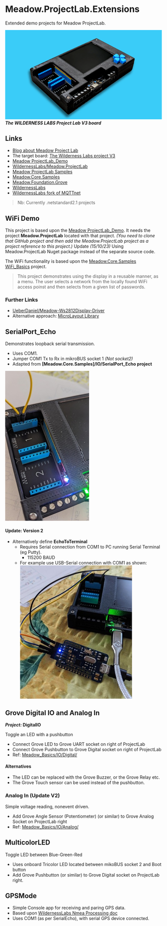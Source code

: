 # Meadow.ProjectLab.Extensions

Extended demo projects for Meadow ProjectLab.

![The board](./theboard.png)  
**_The WILDERNESS LABS Project Lab V3 board_**

## Links
- [Blog about Meadow Project Lab](https://davidjones.sportronics.com.au/med/WildernessLabs_Project_Lab-About_Project_Lab_V3-med.html)
- The target board:  [The Wilderness Labs project V3](https://store.wildernesslabs.co/collections/frontpage/products/project-lab-board)
- [Meadow ProjectLab_Demo](https://github.com/WildernessLabs/Meadow.ProjectLab/tree/main/Source/)
- [WildernessLabs/Meadow.ProjectLab](https://github.com/WildernessLabs/Meadow.ProjectLab)
- [Meadow ProjectLab Samples](https://github.com/WildernessLabs/Meadow.ProjectLab.Samples)
- [Meadow.Core.Samples](https://github.com/WildernessLabs/Meadow.Core.Samples)
- [Meadow.Foundation.Grove](https://github.com/WildernessLabs/Meadow.Foundation.Grove)
- [WildernessLabs](https://github.com/Wildernesslabs)
- [WildernessLabs fork of MQTTnet](https://github.com/WildernessLabs/MQTTnet)

> Nb: Currently .netstandard2.1 projects

## WiFi Demo

This project is based upon the [Meadow ProjectLab_Demo](https://github.com/WildernessLabs/Meadow.ProjectLab/tree/main/Source/). It needs the project **Meadow.ProjectLab** located with that project. _(You need to clone that GitHub project and then add the Meadow.ProjectLab project as a project reference to this project.)_ 
Update _(15/10/23)_ Using Meadow.ProjectLab Nuget package instead of the separate source code.

The WiFi functionality is based upon the [Meadow.Core.Samples WiFi_Basics](https://github.com/WildernessLabs/Meadow.Core.Samples/tree/main/Source/Network/WiFi_Basics/CS) project. 
> This project demonstrates using the display in a reusable manner, as a menu. The user selects a network from the locally found WiFi access poinst and then selects from a given list of passwords.

### Further Links
- [UeberDaniel/Meadow-Ws2812Display-Driver](https://github.com/UeberDaniel/Meadow-Ws2812Display-Driver)
- Alternative approach: [MicroLayout Library](http://developer.wildernesslabs.co/Meadow/Meadow.Foundation/Libraries_and_Frameworks/MicroLayout/)

## SerialPort_Echo

Demonstrates loopback serial transmission.  
- Uses COM1. 
- Jumper COM1 Tx to Rx in mikroBUS socket 1 _(Not socket2)_
- Adapted from **[Meadow.Core.Samples]/IO/SerialPort_Echo project**

![COM1 Jumpered](./com1jumper.jpg)

#### Update: Version 2

- Alternatively define **EchoToTerminal**
  - Requires Serial connection from COM1 to PC running Serial Terminal (eg Putty).
    - 115200 BAUD
  - For example use USB-Serial connection with COM1 as shown:  
![COM1 USB-Serial](./usbserial.jpg)

## Grove Digital IO and Analog In 

***Project:* DigitalIO**  

Toggle an LED with a pushbutton
- Connect Grove LED to Grove UART socket on right of ProjectLab
- Connect Grove Pushbutton to Grove Digital socket on right of ProjectLab
- Ref: [Meadow_Basics/IO/Digital/](http://developer.wildernesslabs.co/Meadow/Meadow_Basics/IO/Digital/)

#### Alternatives
- The LED can be replaced with the Grove Buzzer, or the Grove Relay etc.
- The Grove Touch sensor can be used instead of the pushbutton.

### Analog In (Update V2)
Simple voltage reading, nonevent driven.
- Add Grove Angle Sensor (Potentiometer) (or similar) to Grove Analog Socket on ProjectLab right
- Ref: [Meadow_Basics/IO/Analog/](http://developer.wildernesslabs.co/Meadow/Meadow_Basics/IO/Analog/)

## MulticolorLED
Toggle LED between Blue-Green-Red
- Uses onboard Tricolor LED located between mikoBUS socket 2 and Boot button
- Add Grove Pushbutton (or similar) to Grove Digital socket on ProjectLab right.

## GPSMode
- Simple Console app for receiving and paring GPS data.
- Based upon [WildernessLabs Nmea Processing doc](https://developer.wildernesslabs.co/Meadow/Meadow.Foundation/Libraries_and_Frameworks/Gps_Gnss_Nmea_Processor/)
- Uses COM1 (as per SerialEcho), with serial GPS device connected.


